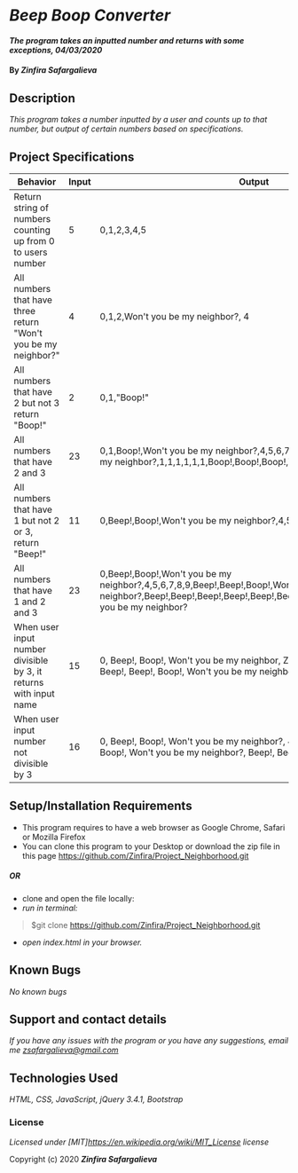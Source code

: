 # _Beep Boop Converter_

#### _The program takes an inputted number and returns with some exceptions, 04/03/2020_

#### By _**Zinfira Safargalieva**_

## Description

_This program takes a number inputted by a user and counts up to that number, but output of certain numbers based on specifications._

## Project Specifications
| Behavior | Input | Output| 
|----------|-------|-------|
|Return string of numbers counting up from 0 to users number | 5 | 0,1,2,3,4,5|
|All numbers that have three return "Won't you be my neighbor?" | 4 | 0,1,2,Won't you be my neighbor?, 4 |
|All numbers that have 2 but not 3 return "Boop!"| 2 | 0,1,"Boop!"|
|All numbers that have 2 and 3| 23 | 0,1,Boop!,Won't you be my neighbor?,4,5,6,7,8,9,1,1,Boop!,Won't you be my neighbor?,1,1,1,1,1,1,Boop!,Boop!,Boop!,Won't you be my neighbor? |
|All numbers that have 1 but not 2 or 3, return "Beep!" | 11 | 0,Beep!,Boop!,Won't you be my neighbor?,4,5,6,7,8,9,Beep!,Beep! |
|All numbers that have 1 and 2 and 3 | 23 | 0,Beep!,Boop!,Won't you be my neighbor?,4,5,6,7,8,9,Beep!,Beep!,Boop!,Won't you be my neighbor?,Beep!,Beep!,Beep!,Beep!,Beep!,Beep!,Boop!,Boop!,Boop!,Won't you be my neighbor? |
|When user input number divisible by 3, it returns with input name | 15 | 0, Beep!, Boop!, Won't you be my neighbor, Zinfira?, 4, 5, 6, 7, 8, 9, Beep!, Beep!, Boop!, Won't you be my neighbor, Zinfira?, Beep!, Beep! |
|When user input number not divisible by 3| 16 | 0, Beep!, Boop!, Won't you be my neighbor?, 4, 5, 6, 7, 8, 9, Beep!, Beep!, Boop!, Won't you be my neighbor?, Beep!, Beep!, Beep!


## Setup/Installation Requirements

* This program requires to have a web browser as Google Chrome, Safari or Mozilla Firefox
* You can clone this program to your Desktop or download the zip file in this page <https://github.com/Zinfira/Project_Neighborhood.git> 
##### OR #####
* clone and open the file locally:
* _run in terminal:_
>$git clone https://github.com/Zinfira/Project_Neighborhood.git
* _open index.html in your browser._

## Known Bugs

_No known bugs_

## Support and contact details

_If you have any issues with the program or you have any suggestions, email me <zsafargalieva@gmail.com>_

## Technologies Used

_HTML, CSS, JavaScript, jQuery 3.4.1, Bootstrap_

### License

*Licensed under [MIT]<https://en.wikipedia.org/wiki/MIT_License> license*

Copyright (c) 2020 **_Zinfira Safargalieva_**
